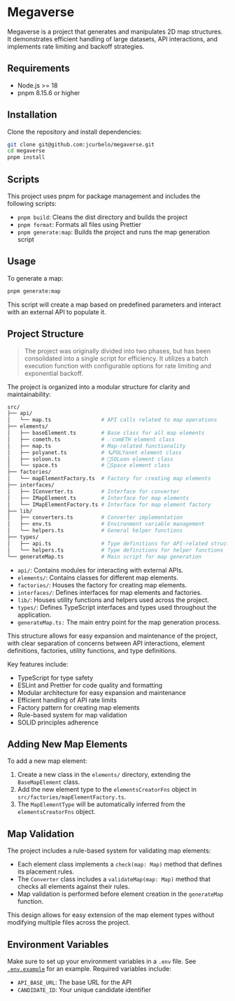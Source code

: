 # Megaverse

Megaverse is a project that generates and manipulates 2D map structures. It demonstrates efficient handling of large datasets, API interactions, and implements rate limiting and backoff strategies.

## Requirements

- Node.js >= 18
- pnpm 8.15.6 or higher

## Installation

Clone the repository and install dependencies:

```bash
git clone git@github.com:jcurbelo/megaverse.git
cd megaverse
pnpm install
```

## Scripts

This project uses pnpm for package management and includes the following scripts:

- `pnpm build`: Cleans the dist directory and builds the project
- `pnpm format`: Formats all files using Prettier
- `pnpm generate:map`: Builds the project and runs the map generation script

## Usage

To generate a map:

```bash
pnpm generate:map
```

This script will create a map based on predefined parameters and interact with an external API to populate it.

## Project Structure

> The project was originally divided into two phases, but has been consolidated into a single script for efficiency. It utilizes a batch execution function with configurable options for rate limiting and exponential backoff.

The project is organized into a modular structure for clarity and maintainability:

```bash
src/
├── api/
│   └── map.ts                # API calls related to map operations
├── elements/
│   ├── baseElement.ts        # Base class for all map elements
│   ├── cometh.ts             # ☄comETH element class
│   ├── map.ts                # Map-related functionality
│   ├── polyanet.ts           # 🪐POLYanet element class
│   ├── soloon.ts             # 🌙SOLoon element class
│   └── space.ts              # 🌌Space element class
├── factories/
│   └── mapElementFactory.ts  # Factory for creating map elements
├── interfaces/
│   ├── IConverter.ts         # Interface for converter
│   ├── IMapElement.ts        # Interface for map elements
│   └── IMapElementFactory.ts # Interface for map element factory
├── lib/
│   ├── converters.ts         # Converter implementation
│   ├── env.ts                # Environment variable management
│   └── helpers.ts            # General helper functions
├── types/
│   ├── api.ts                # Type definitions for API-related structures
│   └── helpers.ts            # Type definitions for helper functions
└── generateMap.ts            # Main script for map generation

```

- `api/`: Contains modules for interacting with external APIs.
- `elements/`: Contains classes for different map elements.
- `factories/`: Houses the factory for creating map elements.
- `interfaces/`: Defines interfaces for map elements and factories.
- `lib/`: Houses utility functions and helpers used across the project.
- `types/`: Defines TypeScript interfaces and types used throughout the application.
- `generateMap.ts:` The main entry point for the map generation process.

This structure allows for easy expansion and maintenance of the project, with clear separation of concerns between API interactions, element definitions, factories, utility functions, and type definitions.

Key features include:

- TypeScript for type safety
- ESLint and Prettier for code quality and formatting
- Modular architecture for easy expansion and maintenance
- Efficient handling of API rate limits
- Factory pattern for creating map elements
- Rule-based system for map validation
- SOLID principles adherence

## Adding New Map Elements

To add a new map element:

1. Create a new class in the `elements/` directory, extending the `BaseMapElement` class.
2. Add the new element type to the `elementsCreatorFns` object in `src/factories/mapElementFactory.ts`.
3. The `MapElementType` will be automatically inferred from the `elementsCreatorFns` object.

## Map Validation

The project includes a rule-based system for validating map elements:

- Each element class implements a `check(map: Map)` method that defines its placement rules.
- The `Converter` class includes a `validateMap(map: Map)` method that checks all elements against their rules.
- Map validation is performed before element creation in the `generateMap` function.

This design allows for easy extension of the map element types without modifying multiple files across the project.

## Environment Variables

Make sure to set up your environment variables in a `.env` file. See [`.env.example`](.env.example) for an example.
Required variables include:

- `API_BASE_URL`: The base URL for the API
- `CANDIDATE_ID`: Your unique candidate identifier
